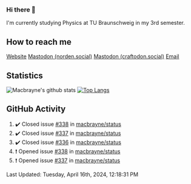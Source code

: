 ### Hi there 👋
I'm currently studying Physics at TU Braunschweig in my 3rd semester.

## How to reach me
[Website](https://florentin-schleuss.de)
<a rel="me" href="https://norden.social/@florentin">Mastodon (norden.social)</a>
<a rel="me" href="https://craftodon.social/@frodolon">Mastodon (craftodon.social)</a>
[Email](mailto:hello@macbrayne.de)

## Statistics
![Macbrayne's github stats](https://github-readme-stats.vercel.app/api?username=macbrayne&count_private=true&show_icons=true&hide_rank=true&custom_title=macbrayne's%20GitHub%20Stats)
[![Top Langs](https://github-readme-stats.vercel.app/api/top-langs/?username=macbrayne&exclude_repo=liftron&layout=compact)](https://github.com/anuraghazra/github-readme-stats)
## GitHub Activity

<!--RECENT_ACTIVITY:start-->
1. ✔️ Closed issue [#338](https://github.com/macbrayne/status/issues/338) in [macbrayne/status](https://github.com/macbrayne/status)
2. ✔️ Closed issue [#337](https://github.com/macbrayne/status/issues/337) in [macbrayne/status](https://github.com/macbrayne/status)
3. ✔️ Closed issue [#336](https://github.com/macbrayne/status/issues/336) in [macbrayne/status](https://github.com/macbrayne/status)
4. ❗️ Opened issue [#338](https://github.com/macbrayne/status/issues/338) in [macbrayne/status](https://github.com/macbrayne/status)
5. ❗️ Opened issue [#337](https://github.com/macbrayne/status/issues/337) in [macbrayne/status](https://github.com/macbrayne/status)
<!--RECENT_ACTIVITY:end-->

<!--RECENT_ACTIVITY:last_update-->
Last Updated: Tuesday, April 16th, 2024, 12:18:31 PM
<!--RECENT_ACTIVITY:last_update_end-->


<!--
**macbrayne/macbrayne** is a ✨ _special_ ✨ repository because its `README.md` (this file) appears on your GitHub profile.

Here are some ideas to get you started:

- 🔭 I’m currently working on ...
- 🌱 I’m currently learning ...
- 👯 I’m looking to collaborate on ...
- 🤔 I’m looking for help with ...
- 💬 Ask me about ...
- 📫 How to reach me: ...
- 😄 Pronouns: ...
- ⚡ Fun fact: ...
-->
